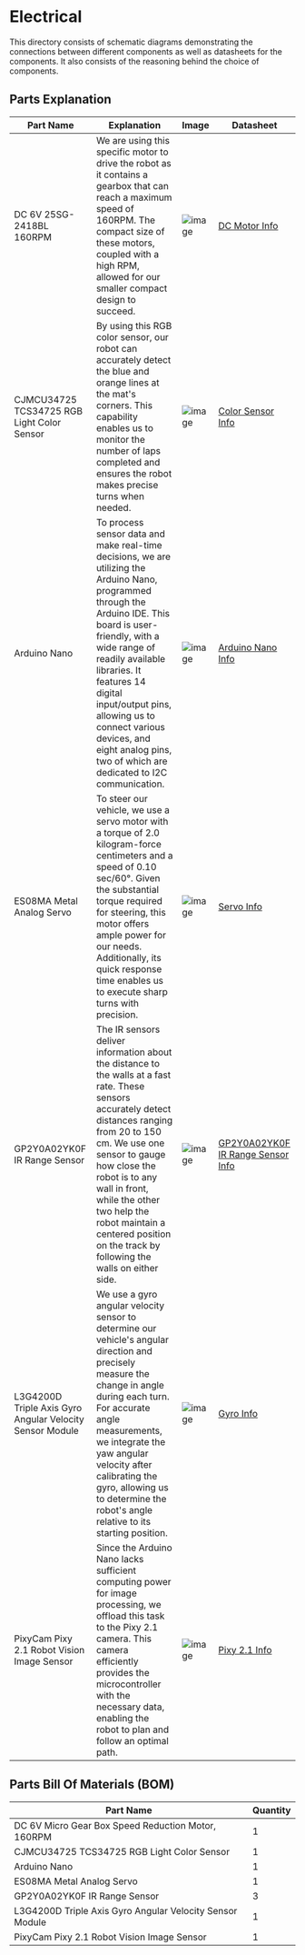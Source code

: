 Electrical
====

This directory consists of schematic diagrams demonstrating the connections between different components as well as datasheets for the components. It also consists of the reasoning behind the choice of components.

## Parts Explanation

| Part Name | Explanation | Image | Datasheet |
| ----------- | ----------- | ----------- | ----------- |
| DC 6V 25SG-2418BL 160RPM | We are using this specific motor to drive the robot as it contains a gearbox that can reach a maximum speed of 160RPM. The compact size of these motors, coupled with a high RPM, allowed for our smaller compact design to succeed. | ![image](https://drive.google.com/uc?id=1eZ35c58Pk-_ApFsSc1q7nTVgRgd4GYDa) | [DC Motor Info](https://drive.google.com/file/d/1ovx4JvY0TAlGeaWuEGIg9i7RbAIlBQif/view?usp=drive_link) |
| CJMCU34725 TCS34725 RGB Light Color Sensor | By using this RGB color sensor, our robot can accurately detect the blue and orange lines at the mat's corners. This capability enables us to monitor the number of laps completed and ensures the robot makes precise turns when needed. | ![image](https://drive.google.com/uc?id=1HwD53e-_Z1O0NMvL_F8MH8kT12Ib7TSx) | [Color Sensor Info](https://www.waveshare.com/w/upload/b/bb/TCS34725_Color_Sensor_user_manual_en.pdf) |
| Arduino Nano |To process sensor data and make real-time decisions, we are utilizing the Arduino Nano, programmed through the Arduino IDE. This board is user-friendly, with a wide range of readily available libraries. It features 14 digital input/output pins, allowing us to connect various devices, and eight analog pins, two of which are dedicated to I2C communication. | ![image](https://drive.google.com/uc?id=1ERXHTrRA3PYL4czZBXZ7JULcs135V1fg)| [Arduino Nano Info](https://www.arduino.cc/en/uploads/Main/ArduinoNanoManual23.pdf) |
| ES08MA Metal Analog Servo | To steer our vehicle, we use a servo motor with a torque of 2.0 kilogram-force centimeters and a speed of 0.10 sec/60°. Given the substantial torque required for steering, this motor offers ample power for our needs. Additionally, its quick response time enables us to execute sharp turns with precision. | ![image](https://drive.google.com/uc?id=1PW3WRTPNTWx5we4OpXFKie0twWL3cDdZ) | [Servo Info](https://m.media-amazon.com/images/I/61ZU3A84tYS._AC_SL1000_.jpg) |
| GP2Y0A02YK0F IR Range Sensor | The IR sensors deliver information about the distance to the walls at a fast rate. These sensors accurately detect distances ranging from 20 to 150 cm. We use one sensor to gauge how close the robot is to any wall in front, while the other two help the robot maintain a centered position on the track by following the walls on either side. | ![image](https://drive.google.com/uc?id=1bApZ4N1XzXHOSyB5rUVcOve753p3ip8T) | [GP2Y0A02YK0F IR Range Sensor Info](https://cdn.robotshop.com/media/d/dem/rb-dem-02/pdf/datasheet-gp2y0a02yk0f.pdf) |
| L3G4200D Triple Axis Gyro Angular Velocity Sensor Module |We use a gyro angular velocity sensor to determine our vehicle's angular direction and precisely measure the change in angle during each turn. For accurate angle measurements, we integrate the yaw angular velocity after calibrating the gyro, allowing us to determine the robot's angle relative to its starting position. | ![image](https://drive.google.com/uc?id=1YB_kWYPEaFlx49eQdC9Qf1M95aLCoaWm) | [Gyro Info](https://www.elecrow.com/download/L3G4200_AN3393.pdf) |
| PixyCam Pixy 2.1 Robot Vision Image Sensor | Since the Arduino Nano lacks sufficient computing power for image processing, we offload this task to the Pixy 2.1 camera. This camera efficiently provides the microcontroller with the necessary data, enabling the robot to plan and follow an optimal path. | ![image](https://drive.google.com/uc?id=1V1Nqks-wj--PqYVI9ksZawQXJftz3UOQ) | [Pixy 2.1 Info](https://docs.pixycam.com/wiki/doku.php?id=wiki:v2:start) |

## Parts Bill Of Materials (BOM)
| Part Name | Quantity |
| ----------| -------- |
| DC 6V Micro Gear Box Speed Reduction Motor, 160RPM | 1 |
| CJMCU34725 TCS34725 RGB Light Color Sensor | 1 |
| Arduino Nano | 1 |
| ES08MA Metal Analog Servo | 1 |
| GP2Y0A02YK0F IR Range Sensor | 3 |
| L3G4200D Triple Axis Gyro Angular Velocity Sensor Module | 1 |
| PixyCam Pixy 2.1 Robot Vision Image Sensor | 1 |
